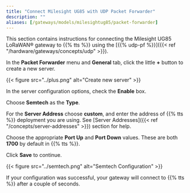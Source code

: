 ```yaml
---
title: "Connect Milesight UG85 with UDP Packet Forwarder"
description: ""
aliases: [/gateways/models/milesightug85/packet-forwarder]
---
```


This section contains instructions for connecting the Milesight UG85 LoRaWAN® gateway to {{% tts %}} using the [{{% udp-pf %}}]({{< ref "/hardware/gateways/concepts/udp" >}}).

<!--more-->

In the **Packet Forwarder** menu and **General** tab, click the little **+** button to create a new server.

{{< figure src="../plus.png" alt="Create new server" >}}

In the server configuration options, check the **Enable** box.

Choose **Semtech** as the **Type**.

For the **Server Address** choose **custom**, and enter the address of {{% tts %}} deployment you are using. See [Server Addresses]({{< ref "/concepts/server-addresses" >}}) section for help.

Choose the appropriate **Port Up** and **Port Down** values. These are both **1700** by default in {{% tts %}}.

Click **Save** to continue.

{{< figure src="../semtech.png" alt="Semtech Configuration" >}}

If your configuration was successful, your gateway will connect to {{% tts %}} after a couple of seconds.

